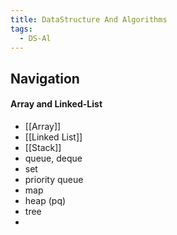 ```yaml
---
title: DataStructure And Algorithms
tags:
  - DS-Al
---
```

## Navigation
#### Array and Linked-List
- [[Array]]
- [[Linked List]]
- [[Stack]]
- queue, deque
- set
- priority queue
- map
- heap (pq)
- tree
- 